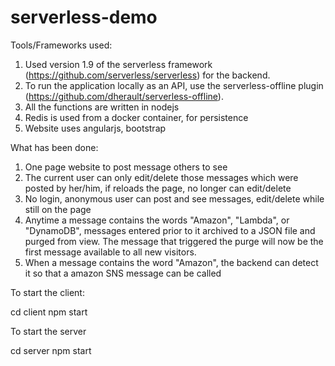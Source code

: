 # serverless-demo

Tools/Frameworks used:
1. Used version 1.9 of the serverless framework (https://github.com/serverless/serverless) for the backend.
2. To run the application locally as an API, use the serverless-offline plugin (https://github.com/dherault/serverless-offline).  
3. All the functions are written in nodejs
4. Redis is used from a docker container, for persistence
5. Website uses angularjs, bootstrap

What has been done:

1. One page website to post message others to see
2. The current user can only edit/delete those messages which were posted by her/him, if reloads the page, no longer can edit/delete
3. No login, anonymous user can post and see messages, edit/delete while still on the page
4. Anytime a message contains the words "Amazon", "Lambda", or "DynamoDB", messages entered prior to it archived to a JSON file and purged from view. The message that triggered the purge will now be the first message available to all new visitors.
5. When a message contains the word "Amazon", the backend can detect it so that a amazon SNS message can be called


To start the client:

cd client
npm start


To start the server

cd server
npm start